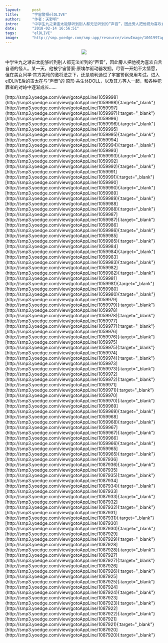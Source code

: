 ```yaml
---
layout:     post
title:      "宇宙警探elDLIVE"
author:     "作者：天野明"
intro:      "中学生九之濑宙太能够听到别人都无法听到的“声音”，因此旁人把他视为喜欢自言自语的怪人。某一天，他被宇宙警察·原埃尔驱动器发掘。尽管一开始不太情愿，但在美女同学·其方美玲的激将法之下，还是顺利通过了宇宙警察录用考试。进入elDLIVE后的宙太在与“声音”的 原形·共生体DOLL，以及其方等人一起，和各种犯罪者的对峙中逐渐成长……"
date:       "2018-02-14 16:56:51"
tags:       "elDLIVE"
image:      "http://smp.yoedge.com/smp-app/resource/viewImage/1001997appline.png"
---
```

<div style="text-align: center">
<p><img src="http://smp.yoedge.com/smp-app/resource/viewImage/1001997appline.png"/></p>
</div>
<p class="post-meta">
<span>中学生九之濑宙太能够听到别人都无法听到的“声音”，因此旁人把他视为喜欢自言自语的怪人。某一天，他被宇宙警察·原埃尔驱动器发掘。尽管一开始不太情愿，但在美女同学·其方美玲的激将法之下，还是顺利通过了宇宙警察录用考试。进入elDLIVE后的宙太在与“声音”的 原形·共生体DOLL，以及其方等人一起，和各种犯罪者的对峙中逐渐成长……</span>
</p>
[http://smp3.yoedge.com/view/gotoAppLine/1059998](http://smp3.yoedge.com/view/gotoAppLine/1059998){:target="_blank"}
[http://smp3.yoedge.com/view/gotoAppLine/1059997](http://smp3.yoedge.com/view/gotoAppLine/1059997){:target="_blank"}
[http://smp3.yoedge.com/view/gotoAppLine/1059996](http://smp3.yoedge.com/view/gotoAppLine/1059996){:target="_blank"}
[http://smp3.yoedge.com/view/gotoAppLine/1059995](http://smp3.yoedge.com/view/gotoAppLine/1059995){:target="_blank"}
[http://smp3.yoedge.com/view/gotoAppLine/1059994](http://smp3.yoedge.com/view/gotoAppLine/1059994){:target="_blank"}
[http://smp3.yoedge.com/view/gotoAppLine/1059993](http://smp3.yoedge.com/view/gotoAppLine/1059993){:target="_blank"}
[http://smp3.yoedge.com/view/gotoAppLine/1059992](http://smp3.yoedge.com/view/gotoAppLine/1059992){:target="_blank"}
[http://smp3.yoedge.com/view/gotoAppLine/1059991](http://smp3.yoedge.com/view/gotoAppLine/1059991){:target="_blank"}
[http://smp3.yoedge.com/view/gotoAppLine/1059990](http://smp3.yoedge.com/view/gotoAppLine/1059990){:target="_blank"}
[http://smp3.yoedge.com/view/gotoAppLine/1059989](http://smp3.yoedge.com/view/gotoAppLine/1059989){:target="_blank"}
[http://smp3.yoedge.com/view/gotoAppLine/1059988](http://smp3.yoedge.com/view/gotoAppLine/1059988){:target="_blank"}
[http://smp3.yoedge.com/view/gotoAppLine/1059987](http://smp3.yoedge.com/view/gotoAppLine/1059987){:target="_blank"}
[http://smp3.yoedge.com/view/gotoAppLine/1059986](http://smp3.yoedge.com/view/gotoAppLine/1059986){:target="_blank"}
[http://smp3.yoedge.com/view/gotoAppLine/1059985](http://smp3.yoedge.com/view/gotoAppLine/1059985){:target="_blank"}
[http://smp3.yoedge.com/view/gotoAppLine/1059984](http://smp3.yoedge.com/view/gotoAppLine/1059984){:target="_blank"}
[http://smp3.yoedge.com/view/gotoAppLine/1059983](http://smp3.yoedge.com/view/gotoAppLine/1059983){:target="_blank"}
[http://smp3.yoedge.com/view/gotoAppLine/1059982](http://smp3.yoedge.com/view/gotoAppLine/1059982){:target="_blank"}
[http://smp3.yoedge.com/view/gotoAppLine/1059981](http://smp3.yoedge.com/view/gotoAppLine/1059981){:target="_blank"}
[http://smp3.yoedge.com/view/gotoAppLine/1059980](http://smp3.yoedge.com/view/gotoAppLine/1059980){:target="_blank"}
[http://smp3.yoedge.com/view/gotoAppLine/1059979](http://smp3.yoedge.com/view/gotoAppLine/1059979){:target="_blank"}
[http://smp3.yoedge.com/view/gotoAppLine/1059978](http://smp3.yoedge.com/view/gotoAppLine/1059978){:target="_blank"}
[http://smp3.yoedge.com/view/gotoAppLine/1059977](http://smp3.yoedge.com/view/gotoAppLine/1059977){:target="_blank"}
[http://smp3.yoedge.com/view/gotoAppLine/1059976](http://smp3.yoedge.com/view/gotoAppLine/1059976){:target="_blank"}
[http://smp3.yoedge.com/view/gotoAppLine/1059975](http://smp3.yoedge.com/view/gotoAppLine/1059975){:target="_blank"}
[http://smp3.yoedge.com/view/gotoAppLine/1059974](http://smp3.yoedge.com/view/gotoAppLine/1059974){:target="_blank"}
[http://smp3.yoedge.com/view/gotoAppLine/1059973](http://smp3.yoedge.com/view/gotoAppLine/1059973){:target="_blank"}
[http://smp3.yoedge.com/view/gotoAppLine/1059972](http://smp3.yoedge.com/view/gotoAppLine/1059972){:target="_blank"}
[http://smp3.yoedge.com/view/gotoAppLine/1059971](http://smp3.yoedge.com/view/gotoAppLine/1059971){:target="_blank"}
[http://smp3.yoedge.com/view/gotoAppLine/1059970](http://smp3.yoedge.com/view/gotoAppLine/1059970){:target="_blank"}
[http://smp3.yoedge.com/view/gotoAppLine/1059969](http://smp3.yoedge.com/view/gotoAppLine/1059969){:target="_blank"}
[http://smp3.yoedge.com/view/gotoAppLine/1059968](http://smp3.yoedge.com/view/gotoAppLine/1059968){:target="_blank"}
[http://smp3.yoedge.com/view/gotoAppLine/1059967](http://smp3.yoedge.com/view/gotoAppLine/1059967){:target="_blank"}
[http://smp3.yoedge.com/view/gotoAppLine/1059966](http://smp3.yoedge.com/view/gotoAppLine/1059966){:target="_blank"}
[http://smp3.yoedge.com/view/gotoAppLine/1059965](http://smp3.yoedge.com/view/gotoAppLine/1059965){:target="_blank"}
[http://smp3.yoedge.com/view/gotoAppLine/1087936](http://smp3.yoedge.com/view/gotoAppLine/1087936){:target="_blank"}
[http://smp3.yoedge.com/view/gotoAppLine/1087935](http://smp3.yoedge.com/view/gotoAppLine/1087935){:target="_blank"}
[http://smp3.yoedge.com/view/gotoAppLine/1087934](http://smp3.yoedge.com/view/gotoAppLine/1087934){:target="_blank"}
[http://smp3.yoedge.com/view/gotoAppLine/1087933](http://smp3.yoedge.com/view/gotoAppLine/1087933){:target="_blank"}
[http://smp3.yoedge.com/view/gotoAppLine/1087932](http://smp3.yoedge.com/view/gotoAppLine/1087932){:target="_blank"}
[http://smp3.yoedge.com/view/gotoAppLine/1087931](http://smp3.yoedge.com/view/gotoAppLine/1087931){:target="_blank"}
[http://smp3.yoedge.com/view/gotoAppLine/1087930](http://smp3.yoedge.com/view/gotoAppLine/1087930){:target="_blank"}
[http://smp3.yoedge.com/view/gotoAppLine/1087929](http://smp3.yoedge.com/view/gotoAppLine/1087929){:target="_blank"}
[http://smp3.yoedge.com/view/gotoAppLine/1087928](http://smp3.yoedge.com/view/gotoAppLine/1087928){:target="_blank"}
[http://smp3.yoedge.com/view/gotoAppLine/1087927](http://smp3.yoedge.com/view/gotoAppLine/1087927){:target="_blank"}
[http://smp3.yoedge.com/view/gotoAppLine/1087926](http://smp3.yoedge.com/view/gotoAppLine/1087926){:target="_blank"}
[http://smp3.yoedge.com/view/gotoAppLine/1087925](http://smp3.yoedge.com/view/gotoAppLine/1087925){:target="_blank"}
[http://smp3.yoedge.com/view/gotoAppLine/1087924](http://smp3.yoedge.com/view/gotoAppLine/1087924){:target="_blank"}
[http://smp3.yoedge.com/view/gotoAppLine/1087923](http://smp3.yoedge.com/view/gotoAppLine/1087923){:target="_blank"}
[http://smp3.yoedge.com/view/gotoAppLine/1087922](http://smp3.yoedge.com/view/gotoAppLine/1087922){:target="_blank"}
[http://smp3.yoedge.com/view/gotoAppLine/1087921](http://smp3.yoedge.com/view/gotoAppLine/1087921){:target="_blank"}
[http://smp3.yoedge.com/view/gotoAppLine/1087920](http://smp3.yoedge.com/view/gotoAppLine/1087920){:target="_blank"}


